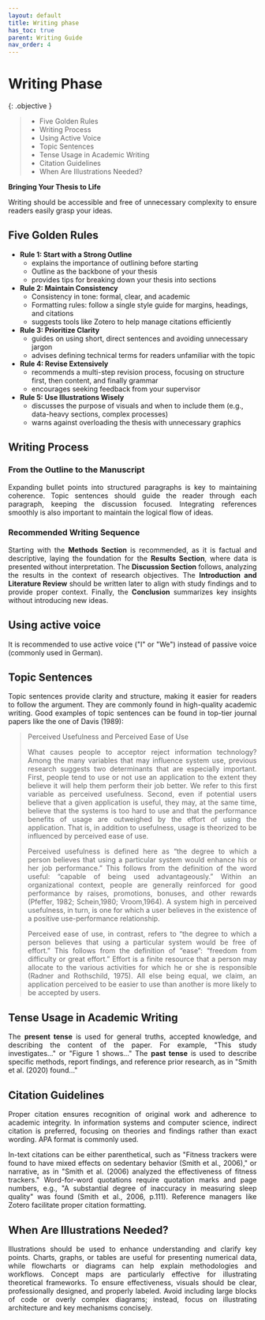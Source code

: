 ```yaml
---
layout: default
title: Writing phase
has_toc: true
parent: Writing Guide
nav_order: 4
---
```


<style>
  p {
    text-align: justify;
  }
</style>

# Writing Phase

{: .objective }
> 
> - Five Golden Rules
> - Writing Process
> - Using Active Voice
> - Topic Sentences
> - Tense Usage in Academic Writing
> - Citation Guidelines
> - When Are Illustrations Needed?

**Bringing Your Thesis to Life**

Writing should be accessible and free of unnecessary complexity to ensure readers easily grasp your ideas.

## Five Golden Rules

- **Rule 1: Start with a Strong Outline**
  - explains the importance of outlining before starting
  - Outline as the backbone of your thesis
  - provides tips for breaking down your thesis into sections
- **Rule 2: Maintain Consistency**
  - Consistency in tone: formal, clear, and academic
  - Formatting rules: follow a single style guide for margins, headings, and citations
  - suggests tools like Zotero to help manage citations efficiently
- **Rule 3: Prioritize Clarity**
  - guides on using short, direct sentences and avoiding unnecessary jargon
  - advises defining technical terms for readers unfamiliar with the topic
- **Rule 4: Revise Extensively**
  - recommends a multi-step revision process, focusing on structure first, then content, and finally grammar
  - encourages seeking feedback from your supervisor
- **Rule 5: Use Illustrations Wisely**
  - discusses the purpose of visuals and when to include them (e.g., data-heavy sections, complex processes)
  - warns against overloading the thesis with unnecessary graphics


## Writing Process

### From the Outline to the Manuscript

Expanding bullet points into structured paragraphs is key to maintaining coherence. 
Topic sentences should guide the reader through each paragraph, keeping the discussion focused. 
Integrating references smoothly is also important to maintain the logical flow of ideas.

### Recommended Writing Sequence

Starting with the **Methods Section** is recommended, as it is factual and descriptive, laying the foundation for the **Results Section**, where data is presented without interpretation. 
The **Discussion Section** follows, analyzing the results in the context of research objectives. 
The **Introduction and Literature Review** should be written later to align with study findings and to provide proper context. 
Finally, the **Conclusion** summarizes key insights without introducing new ideas.

## Using active voice

It is recommended to use active voice ("I" or "We") instead of passive voice (commonly used in German).

## Topic Sentences

Topic sentences provide clarity and structure, making it easier for readers to follow the argument. 
They are commonly found in high-quality academic writing. 
Good examples of topic sentences can be found in top-tier journal papers like the one of Davis (1989):

> Perceived Usefulness and Perceived Ease of Use
> 
> What causes people to acceptor reject information technology? Among the many variables that may influence system use, previous research suggests two determinants that are especially important. First, people tend to use or not use an application to the extent they believe it will help them perform their job better. We refer to this first variable as perceived usefulness. Second, even if potential users believe that a given application is useful, they may, at the same time, believe that the systems is too hard to use and that the performance benefits of usage are outweighed by the effort of using the application. That is, in addition to usefulness, usage is theorized to be influenced by perceived ease of use.
> 
> Perceived usefulness is defined here as “the degree to which a person believes that using a particular system would enhance his or her job performance.” This follows from the definition of the word useful: “capable of being used advantageously.” Within an organizational context, people are generally reinforced for good performance by raises, promotions, bonuses, and other rewards (Pfeffer, 1982; Schein,1980; Vroom,1964). A system high in perceived usefulness, in turn, is one for which a user believes in the existence of a positive use-performance relationship.
> 
> Perceived ease of use, in contrast, refers to “the degree to which a person believes that using a particular system would be free of effort.” This follows from the definition of “ease”: “freedom from difficulty or great effort.” Effort is a finite resource that a person may allocate to the various activities for which he or she is responsible (Radner and Rothschild, 1975). All else being equal, we claim, an application perceived to be easier to use than another is more likely to be accepted by users.

## Tense Usage in Academic Writing

The **present tense** is used for general truths, accepted knowledge, and describing the content of the paper. 
For example, "This study investigates..." or "Figure 1 shows..." 
The **past tense** is used to describe specific methods, report findings, and reference prior research, as in "Smith et al. (2020) found..."

## Citation Guidelines

Proper citation ensures recognition of original work and adherence to academic integrity. 
In information systems and computer science, indirect citation is preferred, focusing on theories and findings rather than exact wording. 
APA format is commonly used.

In-text citations can be either parenthetical, such as "Fitness trackers were found to have mixed effects on sedentary behavior (Smith et al., 2006)," or narrative, as in "Smith et al. (2006) analyzed the effectiveness of fitness trackers."
Word-for-word quotations require quotation marks and page numbers, e.g., "A substantial degree of inaccuracy in measuring sleep quality" was found (Smith et al., 2006, p.111). 
Reference managers like Zotero facilitate proper citation formatting.

## When Are Illustrations Needed?

Illustrations should be used to enhance understanding and clarify key points. 
Charts, graphs, or tables are useful for presenting numerical data, while flowcharts or diagrams can help explain methodologies and workflows. 
Concept maps are particularly effective for illustrating theoretical frameworks.
To ensure effectiveness, visuals should be clear, professionally designed, and properly labeled. 
Avoid including large blocks of code or overly complex diagrams; instead, focus on illustrating architecture and key mechanisms concisely.


